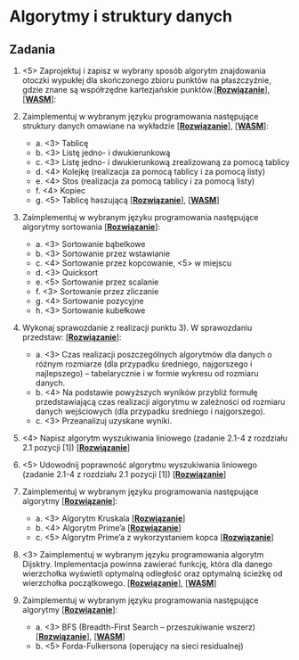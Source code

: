 # Algorytmy i struktury danych

## Zadania

1. <5> Zaprojektuj i zapisz w wybrany sposób algorytm znajdowania otoczki wypukłej dla skończonego zbioru punktów na płaszczyźnie, gdzie znane są współrzędne kartezjańskie punktów.[**[Rozwiązanie](https://github.com/dsw55357/algorytmy/blob/main/zad1.cpp)**], [**[WASM](https://ambrogio.pl/dsw/algorytmy/zad1.html)**]:
2. Zaimplementuj w wybranym języku programowania następujące struktury danych omawiane na wykładzie [**[Rozwiązanie](https://github.com/dsw55357/algorytmy/blob/main/zad2.cpp)**], [**[WASM](https://ambrogio.pl/dsw/algorytmy/zad2.html)**]:
   - a. <3> Tablicę
   - b. <3> Listę jedno- i dwukierunkową
   - c. <3> Listę jedno- i dwukierunkową zrealizowaną za pomocą tablicy
   - d. <4> Kolejkę (realizacja za pomocą tablicy i za pomocą listy)
   - e. <4> Stos (realizacja za pomocą tablicy i za pomocą listy)
   - f. <4> Kopiec
   - g. <5> Tablicę haszującą [**[Rozwiązanie](https://github.com/dsw55357/algorytmy/blob/main/zad2g.cpp)**], [**[WASM](https://ambrogio.pl/dsw/algorytmy/zad2g.html)**]
3. Zaimplementuj w wybranym języku programowania następujące algorytmy sortowania [**[Rozwiązanie](https://github.com/dsw55357/algorytmy/blob/main/zad3.cpp)**]:
   - a. <3> Sortowanie bąbelkowe
   - b. <3> Sortowanie przez wstawianie
   - c. <4> Sortowanie przez kopcowanie, <5> w miejscu
   - d. <3> Quicksort
   - e. <5> Sortowanie przez scalanie
   - f. <3> Sortowanie przez zliczanie
   - g. <4> Sortowanie pozycyjne
   - h. <3> Sortowanie kubełkowe
4. Wykonaj sprawozdanie z realizacji punktu 3). W sprawozdaniu przedstaw: [**[Rozwiązanie](https://github.com/dsw55357/algorytmy/blob/main/zad4.md)**]:
   - a. <3> Czas realizacji poszczególnych algorytmów dla danych o różnym rozmiarze (dla przypadku średniego, najgorszego i najlepszego) – tabelarycznie i w formie wykresu od rozmiaru danych.
   - b. <4> Na podstawie powyższych wyników przybliż formułę przedstawiającą czas realizacji algorytmu w zależności od rozmiaru danych wejściowych (dla przypadku średniego i najgorszego).
   - c. <3> Przeanalizuj uzyskane wyniki.
5. <4> Napisz algorytm wyszukiwania liniowego (zadanie 2.1-4 z rozdziału 2.1 pozycji [1]) [**[Rozwiązanie](https://github.com/dsw55357/algorytmy/tree/main/zad5-6/README.md)**]
6. <5> Udowodnij poprawność algorytmu wyszukiwania liniowego (zadanie 2.1-4 z rozdziału 2.1 pozycji [1]) [**[Rozwiązanie](https://github.com/dsw55357/algorytmy/tree/main/zad5-6/README.md)**]
7. Zaimplementuj w wybranym języku programowania następujące algorytmy [**[Rozwiązanie](https://github.com/dsw55357/algorytmy/tree/main/zad7)**]:
   - a. <3> Algorytm Kruskala [**[Rozwiązanie](https://github.com/dsw55357/algorytmy/blob/main/zad7/zad7a.py)**]
   - b. <4> Algorytm Prime’a [**[Rozwiązanie](https://github.com/dsw55357/algorytmy/blob/main/zad7/zad7b.py)**]
   - c. <5> Algorytm Prime’a z wykorzystaniem kopca [**[Rozwiązanie](https://github.com/dsw55357/algorytmy/blob/main/zad7/zad7c.py)**]
8. <3> Zaimplementuj w wybranym języku programowania algorytm Dijsktry. Implementacja powinna zawierać funkcję, która dla danego wierzchołka wyświetli optymalną odległość oraz optymalną ścieżkę od wierzchołka początkowego. [**[Rozwiązanie](https://github.com/dsw55357/algorytmy/blob/main/zad8/zad8.cpp)**], [**[WASM](https://ambrogio.pl/dsw/algorytmy/zad8.html)**]

9. Zaimplementuj w wybranym języku programowania następujące algorytmy [**[Rozwiązanie](https://github.com/dsw55357/algorytmy/tree/main/zad9)**]:
   - a. <3> BFS (Breadth-First Search – przeszukiwanie wszerz) [**[Rozwiązanie](https://github.com/dsw55357/algorytmy/blob/main/zad9/zad9a.cpp)**], [**[WASM](https://ambrogio.pl/dsw/algorytmy/zad9a.html)**]
   - b. <5> Forda-Fulkersona (operujący na sieci residualnej)
